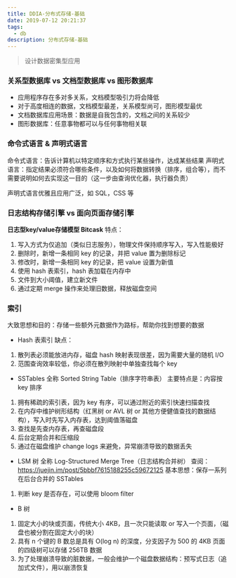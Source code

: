 ```yaml
---
title: DDIA-分布式存储-基础
date: 2019-07-12 20:21:37
tags:
  - db
description: 分布式存储-基础
---
```


> 设计数据密集型应用

### 关系型数据库 vs 文档型数据库 vs 图形数据库

- 应用程序存在多对多关系，文档模型吸引力将会降低
- 对于高度相连的数据，文档模型最差，关系模型尚可，图形模型最优
- 文档数据库应用场景：数据是自我包含的，文档之间的关系较少
- 图形数据库：任意事物都可以与任何事物相关联

### 命令式语言 & 声明式语言

命令式语言：告诉计算机以特定顺序和方式执行某些操作，达成某些结果
声明式语言：指定结果必须符合哪些条件，以及如何将数据转换（排序，组合等），而不需要说明如何去实现这一目的（这一步由查询优化器，执行器负责）

声明式语言优雅且应用广泛，如 SQL，CSS 等

### 日志结构存储引擎 vs 面向页面存储引擎

**日志型key/value存储模型 Bitcask**
特点：
1. 写入方式为仅追加（类似日志服务），物理文件保持顺序写入，写入性能极好
2. 删除时，新增一条相同 key 的记录，并把 value 置为删除标记
3. 修改时，新增一条相同 key 的记录，把 value 设置为新值
4. 使用 hash 表索引，hash 表加载在内存中
5. 文件到大小阈值，建立新文件
6. 通过定期 merge 操作来处理旧数据，释放磁盘空间

### 索引

大致思想和目的：存储一些额外元数据作为路标，帮助你找到想要的数据

- Hash 表索引
缺点： 
1. 散列表必须能放进内存，磁盘 hash 映射表现很差，因为需要大量的随机 I/O
2. 范围查询效率较低，你必须在散列映射中单独查找每个 key

- SSTables
全称 Sorted String Table（排序字符串表）
主要特点是：内容按 key 排序
1. 拥有稀疏的索引表，因为 key 有序，可以通过附近的索引快速扫描查找
2. 在内存中维护树形结构（红黑树 or AVL 树 or 其他方便健值查找的数据结构），写入时先写入内存表，达到阈值落磁盘
3. 查找是先查内存表，再查磁盘段
4. 后台定期合并和压缩段
5. 通过在磁盘维护 change logs 来避免，异常崩溃导致的数据丢失

- LSM 树
全称 Log-Structured Merge Tree（日志结构合并树）
查阅：https://juejin.im/post/5bbbf7615188255c59672125
基本思想：保存一系列在后台合并的 SSTables
1. 判断 key 是否存在，可以使用 bloom filter

- B 树

1. 固定大小的块或页面，传统大小 4KB，且一次只能读取 or 写入一个页面，（磁盘也被分割在固定大小的块）
2. 具有 n 个键的 B 数总是具有 O(log n) 的深度，分支因子为 500 的 4KB 页面的四级树可以存储 256TB 数据
3. 为了处理崩溃导致的脏数据，一般会维护一个磁盘数据结构：预写式日志（追加式文件），用以崩溃恢复
